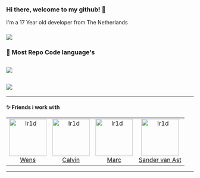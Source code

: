 ### Hi there, welcome to my github! 👋
I'm a 17 Year old developer from The Netherlands

<h3>
  <a href="https://discord.com/users/228547365848612864" alt="Discord">
      <img src="https://img.shields.io/badge/DISCORD-SKELIC%235899-7289da"/>
  </a>
</h3>

### :space_invader: Most Repo Code language's 

<h2>
  <a href="https://github.com/SKELIC">
    <img align="center" src="https://github-readme-stats.vercel.app/api/top-langs/?username=skelic&layout=compact&hide_title=1&card_width=300">
  </a>
  <br>
</h2>

<h2>
  <a href="https://github.com/SKELIC">
    <img align="center" src="https://github-readme-stats.vercel.app/api?username=SKELIC&count_private=true&theme=dark">
  </a>
  <br>
</h2>

---

#### :sparkles: Friends i work with
<table>
  <tr>
    <td align="center">
      <a href="https://github.com/rens4000">
        <img src="https://avatars2.githubusercontent.com/u/6216905" width="100px;" alt="Ir1d"/>
      </a>
      <br />
      <a href="https://github.com/rens4000">Wens</a>
    </td>
    <td align="center">
      <a href="https://github.com/calvinhofman">
        <img src="https://panels-images.twitch.tv/panel-165583853-image-fe238e64-3a80-4bc8-99e7-f3ff04ea8b66" width="100px;" alt="Ir1d"/>
      </a>
      <br />
      <a href="https://github.com/calvinhofman">Calvin</a>
    </td>
    <td align="center">
      <a href="https://github.com/MarcvdMade">
        <img src="https://avatars2.githubusercontent.com/u/55003488" width="100px;" alt="Ir1d"/>
      </a>
      <br />
      <a href="https://github.com/MarcvdMade">Marc</a>
    </td>
    <td align="center">
      <a href="https://github.com/SANDR7">
        <img src="https://avatars2.githubusercontent.com/u/47674845" width="100px;" alt="Ir1d"/>
      </a>
      <br />
      <a href="https://github.com/SANDR7">Sander van Ast</a>
    </td>
  </tr>
</table>

---
